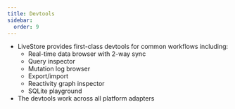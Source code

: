 ```yaml
---
title: Devtools
sidebar:
  order: 9
---
```


- LiveStore provides first-class devtools for common workflows including:
  - Real-time data browser with 2-way sync
  - Query inspector
  - Mutation log browser
  - Export/import
  - Reactivity graph inspector
  - SQLite playground
- The devtools work across all platform adapters